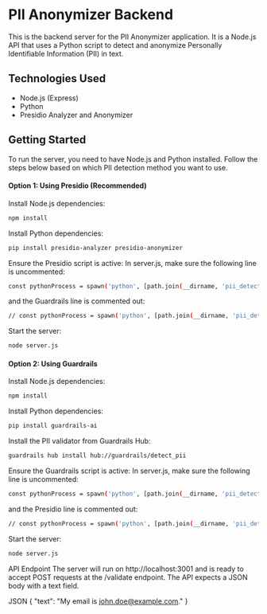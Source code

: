 # PII Anonymizer Backend

This is the backend server for the PII Anonymizer application. It is a Node.js API that uses a Python script to detect and anonymize Personally Identifiable Information (PII) in text.

## Technologies Used

* Node.js (Express)
* Python
* Presidio Analyzer and Anonymizer

## Getting Started

To run the server, you need to have Node.js and Python installed. Follow the steps below based on which PII detection method you want to use.

#### Option 1: Using Presidio (Recommended)

  Install Node.js dependencies:
  ```bash
  npm install
  ```
  
  Install Python dependencies:
  ```bash
  pip install presidio-analyzer presidio-anonymizer
  ```
  
  Ensure the Presidio script is active:
  In server.js, make sure the following line is uncommented:
  ```bash
  const pythonProcess = spawn('python', [path.join(__dirname, 'pii_detector_presidio.py'), text]);
  ```
  and the Guardrails line is commented out:
  ```bash
  // const pythonProcess = spawn('python', [path.join(__dirname, 'pii_detector_guardrails.py'), text]);
  ```

  Start the server:
  ```bash
  node server.js
  ```

#### Option 2: Using Guardrails

  Install Node.js dependencies:
  ```bash
  npm install
  ```
  
  Install Python dependencies:
  ```bash
  pip install guardrails-ai
  ```
  
  Install the PII validator from Guardrails Hub:
  ```bash
  guardrails hub install hub://guardrails/detect_pii
  ```
  
  Ensure the Guardrails script is active:
  In server.js, make sure the following line is uncommented:
  ```bash
  const pythonProcess = spawn('python', [path.join(__dirname, 'pii_detector_guardrails.py'), text]);
  ```
  and the Presidio line is commented out:
  ```bash
  // const pythonProcess = spawn('python', [path.join(__dirname, 'pii_detector_presidio.py'), text]);
  ```
  
  Start the server:
  ```bash
  node server.js
  ```

API Endpoint
The server will run on http://localhost:3001 and is ready to accept POST requests at the /validate endpoint. The API expects a JSON body with a text field.

JSON
{
  "text": "My email is john.doe@example.com."
}
